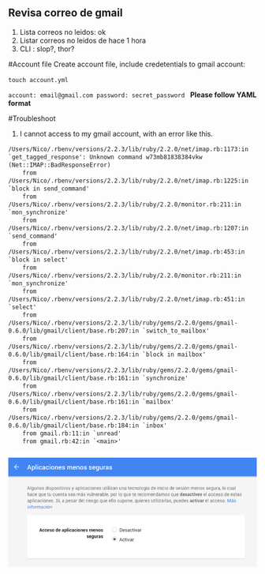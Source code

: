 ## Revisa correo de gmail

1. Lista correos no leidos: ok
2. Listar correos no leidos de hace 1 hora
3. CLI : slop?, thor?




#Account file
Create account file, include credetentials to gmail account:

`touch account.yml`

`account: email@gmail.com
password: secret_password
`
**Please follow YAML format**

#Troubleshoot

1. I cannot access to my gmail account, with an error like this.


```
/Users/Nico/.rbenv/versions/2.2.3/lib/ruby/2.2.0/net/imap.rb:1173:in `get_tagged_response': Unknown command w73mb81838384vkw (Net::IMAP::BadResponseError)
	from /Users/Nico/.rbenv/versions/2.2.3/lib/ruby/2.2.0/net/imap.rb:1225:in `block in send_command'
	from /Users/Nico/.rbenv/versions/2.2.3/lib/ruby/2.2.0/monitor.rb:211:in `mon_synchronize'
	from /Users/Nico/.rbenv/versions/2.2.3/lib/ruby/2.2.0/net/imap.rb:1207:in `send_command'
	from /Users/Nico/.rbenv/versions/2.2.3/lib/ruby/2.2.0/net/imap.rb:453:in `block in select'
	from /Users/Nico/.rbenv/versions/2.2.3/lib/ruby/2.2.0/monitor.rb:211:in `mon_synchronize'
	from /Users/Nico/.rbenv/versions/2.2.3/lib/ruby/2.2.0/net/imap.rb:451:in `select'
	from /Users/Nico/.rbenv/versions/2.2.3/lib/ruby/gems/2.2.0/gems/gmail-0.6.0/lib/gmail/client/base.rb:207:in `switch_to_mailbox'
	from /Users/Nico/.rbenv/versions/2.2.3/lib/ruby/gems/2.2.0/gems/gmail-0.6.0/lib/gmail/client/base.rb:164:in `block in mailbox'
	from /Users/Nico/.rbenv/versions/2.2.3/lib/ruby/gems/2.2.0/gems/gmail-0.6.0/lib/gmail/client/base.rb:161:in `synchronize'
	from /Users/Nico/.rbenv/versions/2.2.3/lib/ruby/gems/2.2.0/gems/gmail-0.6.0/lib/gmail/client/base.rb:161:in `mailbox'
	from /Users/Nico/.rbenv/versions/2.2.3/lib/ruby/gems/2.2.0/gems/gmail-0.6.0/lib/gmail/client/base.rb:184:in `inbox'
	from gmail.rb:11:in `unread'
	from gmail.rb:42:in `<main>'
  ```

  ![Alt text](img/gmail_setting.png)
